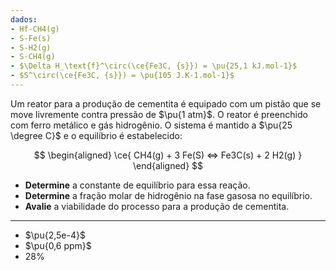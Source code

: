 ```yaml
---
dados:
- Hf-CH4(g)
- S-Fe(s)
- S-H2(g)
- S-CH4(g)
- $\Delta H_\text{f}^\circ(\ce{Fe3C, {s}}) = \pu{25,1 kJ.mol-1}$
- $S^\circ(\ce{Fe3C, {s}}) = \pu{105 J.K-1.mol-1}$
---
```


Um reator para a produção de cementita é equipado com um pistão que se move livremente contra pressão de $\pu{1 atm}$. O reator é preenchido com ferro metálico e gás hidrogênio. O sistema é mantido a $\pu{25 \degree C}$ e o equilíbrio é estabelecido:

$$
\begin{aligned}
\ce{ CH4(g) + 3 Fe(S) <=> Fe3C(s) + 2 H2(g) }
\end{aligned}
$$

- **Determine** a constante de equilíbrio para essa reação.
- **Determine** a fração molar de hidrogênio na fase gasosa no equilíbrio.
- **Avalie** a viabilidade do processo para a produção de cementita.

---

- $\pu{2,5e-4}$
- $\pu{0,6 ppm}$
- $28\%$
